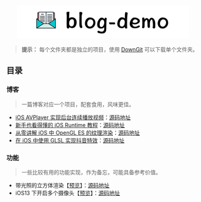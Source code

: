 <div align=center><img src="https://raw.githubusercontent.com/lmf12/blog-demo/master/title.jpg" width="450" height="88"/></div>

> **提示：** 每个文件夹都是独立的项目，使用 [DownGit](https://minhaskamal.github.io/DownGit/#/home) 可以下载单个文件夹。

## 目录

### 博客

> 一篇博客对应一个项目，配套食用，风味更佳。

* [iOS AVPlayer 实现后台连续播放视频](http://www.lymanli.com/2018/03/11/iOS-AVPlayer-%E5%AE%9E%E7%8E%B0%E5%90%8E%E5%8F%B0%E8%BF%9E%E7%BB%AD%E6%92%AD%E6%94%BE%E8%A7%86%E9%A2%91/)：[源码地址](https://github.com/lmf12/blog-demo/tree/master/testPlayer)
* [新手也看得懂的 iOS Runtime 教程](http://www.lymanli.com/2018/03/15/%E6%96%B0%E6%89%8B%E4%B9%9F%E7%9C%8B%E5%BE%97%E6%87%82%E7%9A%84-iOS-Runtime-%E6%95%99%E7%A8%8B/)：[源码地址](https://github.com/lmf12/blog-demo/tree/master/testRuntime)
* [从零讲解 iOS 中 OpenGL ES 的纹理渲染](http://www.lymanli.com/2019/02/17/ios-opengles-render-texture/)：[源码地址](https://github.com/lmf12/blog-demo/tree/master/testOpenGLESRender)
* [在 iOS 中使用 GLSL 实现抖音特效](http://www.lymanli.com/2019/04/05/ios-opengles-filter/)：[源码地址](https://github.com/lmf12/blog-demo/tree/master/testOpenGLESFilter)


### 功能

> 一些比较有用的功能实现，作为备忘，可能具备参考价值。

* 带光照的立方体渲染【[预览](https://github.com/lmf12/blog-demo/blob/master/testOpenGLESCube/preview.gif)】：[源码地址](https://github.com/lmf12/blog-demo/tree/master/testOpenGLESCube)
* iOS13 下开启多个摄像头【[预览](https://github.com/lmf12/blog-demo/blob/master/testMultiCamera/preview.gif)】：[源码地址](https://github.com/lmf12/blog-demo/tree/master/testMultiCamera)
